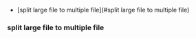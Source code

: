 
- [split large file to multiple file](#split large file to multiple file)


### <a name="section-1"></a>split large file to multiple file
